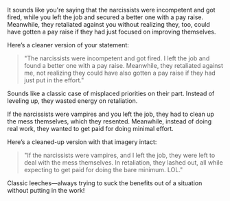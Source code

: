 It sounds like you're saying that the narcissists were incompetent and got fired, while you left the job and secured a better one with a pay raise. Meanwhile, they retaliated against you without realizing they, too, could have gotten a pay raise if they had just focused on improving themselves.  

Here’s a cleaner version of your statement:  

> "The narcissists were incompetent and got fired. I left the job and found a better one with a pay raise. Meanwhile, they retaliated against me, not realizing they could have also gotten a pay raise if they had just put in the effort."  

Sounds like a classic case of misplaced priorities on their part. Instead of leveling up, they wasted energy on retaliation.

If the narcissists were vampires and you left the job, they had to clean up the mess themselves, which they resented. Meanwhile, instead of doing real work, they wanted to get paid for doing minimal effort.  

Here’s a cleaned-up version with that imagery intact:  

> "If the narcissists were vampires, and I left the job, they were left to deal with the mess themselves. In retaliation, they lashed out, all while expecting to get paid for doing the bare minimum. LOL."  

Classic leeches—always trying to suck the benefits out of a situation without putting in the work!
